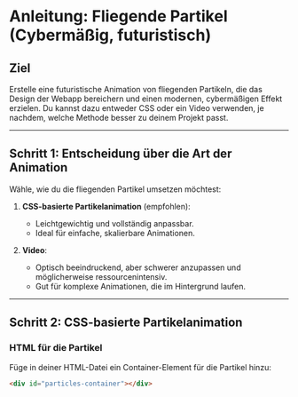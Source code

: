 # Anleitung: Fliegende Partikel (Cybermäßig, futuristisch)

## Ziel
Erstelle eine futuristische Animation von fliegenden Partikeln, die das Design der Webapp bereichern und einen modernen, cybermäßigen Effekt erzielen. Du kannst dazu entweder CSS oder ein Video verwenden, je nachdem, welche Methode besser zu deinem Projekt passt.

---

## Schritt 1: Entscheidung über die Art der Animation
Wähle, wie du die fliegenden Partikel umsetzen möchtest:

1. **CSS-basierte Partikelanimation** (empfohlen):  
   - Leichtgewichtig und vollständig anpassbar.
   - Ideal für einfache, skalierbare Animationen.

2. **Video**:  
   - Optisch beeindruckend, aber schwerer anzupassen und möglicherweise ressourcenintensiv.
   - Gut für komplexe Animationen, die im Hintergrund laufen.

---

## Schritt 2: CSS-basierte Partikelanimation
### HTML für die Partikel
Füge in deiner HTML-Datei ein Container-Element für die Partikel hinzu:
```html
<div id="particles-container"></div>
